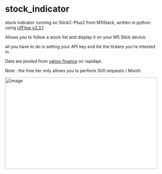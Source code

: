 # stock_indicator
stock indicator running on StickC-Plus2 from M5Stack, written in python using [UIFlow v2.3.1](https://uiflow2.m5stack.com/)

Allows you to follow a stock list and display it on your M5 Stick device.

all you have to do is setting your API key and list the tickers you're intested in.

Data are pooled from [yahoo finance](https://rapidapi.com/sparior/api/yahoo-finance15) on rapidapi. 

Note : the free tier only allows you to perform 500 requests / Month

<img width="500" height="300" alt="image" src="https://github.com/user-attachments/assets/bc695122-b775-478d-912b-0b8c556fa457" />

